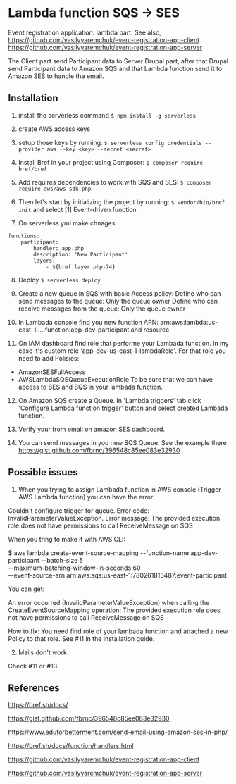 # Lambda function SQS -> SES
Event registration application: lambda part.
See also,
https://github.com/vasilyyaremchuk/event-registration-app-client
https://github.com/vasilyyaremchuk/event-registration-app-server

The Client part send Participant data to Server Drupal part, after that Drupal send Participant data to Amazon SQS and that Lambda function send it to Amazon SES to handle the email.

## Installation

1. install the serverless command
```$ npm install -g serverless```

2. create AWS access keys

3. setup those keys by running:
```$ serverless config credentials --provider aws --key <key> --secret <secret>```

4. Install Bref in your project using Composer:
```$ composer require bref/bref```

5. Add requires dependencies to work with SQS and SES:
```$ composer require aws/aws-sdk-php```

6. Then let's start by initializing the project by running:
```$ vendor/bin/bref init```
and select [1] Event-driven function

7. On serverless.yml make chnages:
```
functions:
    participant:
        handler: app.php
        description: 'New Participant'
        layers:
            - ${bref:layer.php-74}
```

8. Deploy
```$ serverless deploy```

9. Create a new queue in SQS with basic Access policy:
Define who can send messages to the queue: Only the queue owner
Define who can receive messages from the queue: Only the queue owner

10. In Lambada console find you new function ARN: arn:aws:lambda:us-east-1:...:function:app-dev-participant and resource

11. On IAM dashboard find role that performe your Lambada function.
In my case it's custom role 'app-dev-us-east-1-lambdaRole'.
For that role you need to add Polisies:
- AmazonSESFullAccess
- AWSLambdaSQSQueueExecutionRole
To be sure that we can have access to SES and SQS in your lambada function.

12. On Amazon SQS create a Queue. In 'Lambda triggers' tab click 'Configure Lambda function trigger' button and select created Lambada function.

13. Verify your from email on amazon SES dashboard.

14. You can send messages in you new SQS Queue. See the example there
https://gist.github.com/fbrnc/396548c85ee083e32930

## Possible issues

1. When you trying to assign Lambada function in AWS console (Trigger AWS Lambda function) you can have the error:

Couldn't configure trigger for queue.
Error code: InvalidParameterValueException. Error message: The provided execution role does not have permissions to call ReceiveMessage on SQS

When you tring to make it with AWS CLI:

$ aws lambda create-event-source-mapping --function-name app-dev-participant --batch-size 5 \
--maximum-batching-window-in-seconds 60 \
--event-source-arn arn:aws:sqs:us-east-1:780261813487:event-participant

You can get:

An error occurred (InvalidParameterValueException) when calling the CreateEventSourceMapping operation: The provided execution role does not have permissions to call ReceiveMessage on SQS

How to fix:
You need find role of your lambada function and attached a new Policy to that role.
See #11 in the installation guide.

2. Mails don't work.

Check #11 or #13.

## References

https://bref.sh/docs/

https://gist.github.com/fbrnc/396548c85ee083e32930

https://www.eduforbetterment.com/send-email-using-amazon-ses-in-php/

https://bref.sh/docs/function/handlers.html

https://github.com/vasilyyaremchuk/event-registration-app-client

https://github.com/vasilyyaremchuk/event-registration-app-server

